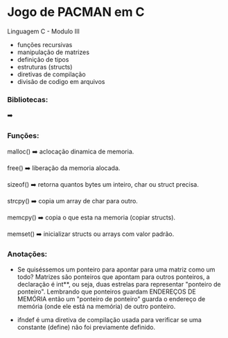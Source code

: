 # Jogo de PACMAN em C

Linguagem C - Modulo III

* funções recursivas
* manipulação de matrizes
* definição de tipos
* estruturas (structs)
* diretivas de compilação
* divisão de codigo em arquivos

### Bibliotecas:

:arrow_right: 

### Funções:

malloc() :arrow_right: aclocação dinamica de memoria.

free() :arrow_right: liberação da memoria alocada.

sizeof() :arrow_right: retorna quantos bytes um inteiro, char ou struct precisa.

strcpy() :arrow_right: copia um array de char para outro.

memcpy() :arrow_right: copia o que esta na memoria (copiar structs).

memset() :arrow_right: inicializar structs ou arrays com valor padrão.


### Anotações:

* Se quiséssemos um ponteiro para apontar para uma matriz como um todo? Matrizes são ponteiros que apontam para outros ponteiros, a declaração é int**, ou seja, duas estrelas para representar "ponteiro de ponteiro". Lembrando que ponteiros guardam ENDEREÇOS DE MEMÓRIA então um "ponteiro de ponteiro" guarda o endereço de memória (onde ele está na memória) de outro ponteiro.

* ifndef é uma diretiva de compilação usada para verificar se uma constante (define) não foi previamente definido.
